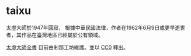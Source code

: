 # taixu
太虛大師於1947年圓寂，
根據中華民國法律，作者在1962年6月9日或更早逝世者，其作品在臺灣地區已經屬於公有領域。

[太虛大師全書](https://github.com/ksanaforge/taixu-corpus)
目前由剎那工坊維護。並以 [CC0](http://creativecommons.tw/cc0) 釋出。
